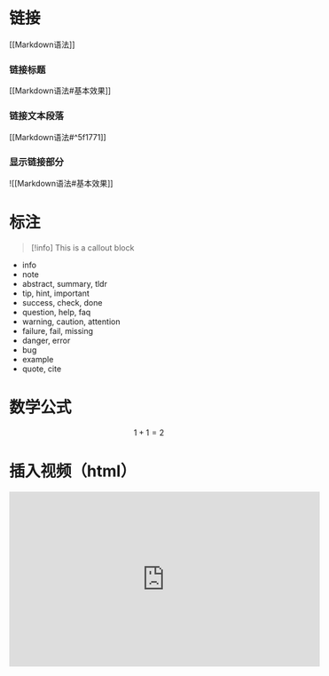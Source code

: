 # 链接
[[Markdown语法]]
### 链接标题
[[Markdown语法#基本效果]]
### 链接文本段落
[[Markdown语法#^5f1771]]
### 显示链接部分
![[Markdown语法#基本效果]]

# 标注
>[!info]
This is a callout block

- info
- note
- abstract, summary, tldr
- tip, hint, important
- success, check, done
- question, help, faq
- warning, caution, attention
- failure, fail, missing
- danger, error
- bug
- example
- quote, cite

# 数学公式
$$1+1=2$$

# 插入视频（html）
<iframe width="560" height="315" src="https://www.youtube.com/embed/WqKluXIra70?si=RJwqwYwqwvUTUZSW&amp;start=4561" title="YouTube video player" frameborder="0" allow="accelerometer; autoplay; clipboard-write; encrypted-media; gyroscope; picture-in-picture; web-share" referrerpolicy="strict-origin-when-cross-origin" allowfullscreen></iframe>